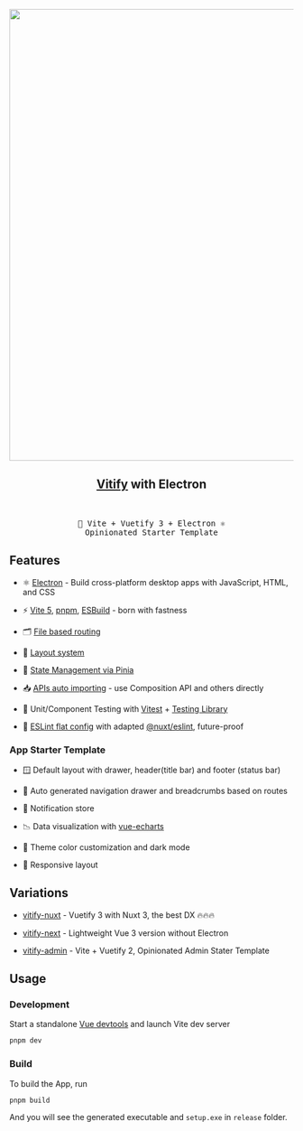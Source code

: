 <p align="center">
<img src="https://user-images.githubusercontent.com/40021217/226892769-15ddc27b-2c4f-484c-9253-290182046329.png" width="800"/>
</p>

<h2 align="center">
<a href="https://github.com/kingyue737/vitify-next">Vitify</a> with Electron
</h2><br>

<pre align="center">
🖖 Vite + Vuetify 3 + Electron ⚛️
Opinionated Starter Template
</pre>

## Features

- ⚛️ [Electron](https://github.com/electron/electron) - Build cross-platform desktop apps with JavaScript, HTML, and CSS

- ⚡️ [Vite 5](https://github.com/vitejs/vite), [pnpm](https://pnpm.io/), [ESBuild](https://github.com/evanw/esbuild) - born with fastness

- 🗂️ [File based routing](./src/pages)

- 📑 [Layout system](./src/layouts)

- 🍍 [State Management via Pinia](https://pinia.vuejs.org/)

- 📥 [APIs auto importing](https://github.com/antfu/unplugin-auto-import) - use Composition API and others directly

- 🧪 Unit/Component Testing with [Vitest](https://github.com/vitest-dev/vitest) + [Testing Library](https://github.com/testing-library/vue-testing-library)

- 🧼 [ESLint flat config](https://eslint.org/docs/latest/use/configure/configuration-files-new) with adapted [@nuxt/eslint](https://github.com/nuxt/eslint), future-proof

### App Starter Template

- 🪟 Default layout with drawer, header(title bar) and footer (status bar)

- 🧭 Auto generated navigation drawer and breadcrumbs based on routes

- 🔔 Notification store

- 📉 Data visualization with [vue-echarts](https://github.com/ecomfe/vue-echarts)

- 🎨 Theme color customization and dark mode

- 📱 Responsive layout

## Variations

- [vitify-nuxt](https://github.com/kingyue737/vitify-nuxt) - Vuetify 3 with Nuxt 3, the best DX 🔥🔥🔥

- [vitify-next](https://github.com/kingyue737/vitify-next) - Lightweight Vue 3 version without Electron
- [vitify-admin](https://github.com/kingyue737/vitify-electron) - Vite + Vuetify 2, Opinionated Admin Stater Template

## Usage

### Development

Start a standalone [Vue devtools](https://github.com/vuejs/devtools) and launch Vite dev server

```bash
pnpm dev
```

### Build

To build the App, run

```bash
pnpm build
```

And you will see the generated executable and `setup.exe` in `release` folder.

